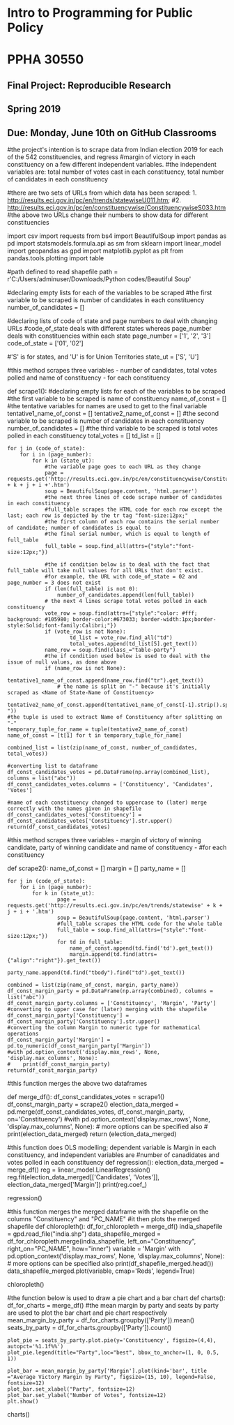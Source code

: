 # Intro to Programming for Public Policy
# PPHA 30550


## Final Project: Reproducible Research
## Spring 2019


## Due: Monday, June 10th on GitHub Classrooms

#the project's intention is to scrape data from Indian election 2019 for each of the 542 constituencies, and regress
#margin of victory in each constituency on a few different independent variables. 
#the independent variables are: total number of votes cast in each constituency, total number of candidates in each constituency

#there are two sets of URLs from which data has been scraped: 1. http://results.eci.gov.in/pc/en/trends/statewiseU011.htm; 
#2. http://results.eci.gov.in/pc/en/constituencywise/ConstituencywiseS033.htm
#the above two URLs change their numbers to show data for different constituencies 

import csv
import requests
from bs4 import BeautifulSoup
import pandas as pd
import statsmodels.formula.api as sm
from sklearn import linear_model
import geopandas as gpd
import matplotlib.pyplot as plt
from pandas.tools.plotting import table

#path defined to read shapefile
path = r'C:/Users/adminuser/Downloads/Python codes/Beautiful Soup'


#declaring empty lists for each of the variables to be scraped
#the first variable to be scraped is number of candidates in each constituency
number_of_candidates = []

#declaring lists of code of state and page numbers to deal with changing URLs
#code_of_state deals with different states whereas page_number deals with constituencies within each state
page_number = ['1', '2', '3']
code_of_state = ['01', '02']

#'S' is for states, and 'U' is for Union Territories
state_ut = ['S', 'U']


#this method scrapes three variables - number of candidates, total votes polled and name of constituency - for each constituency

def scrape1():
    #declaring empty lists for each of the variables to be scraped
    #the first variable to be scraped is name of constituency
    name_of_const = []
    #the tentative variables for names are used to get to the final variable 
    tentative1_name_of_const = []
    tentative2_name_of_const = []
    #the second variable to be scraped is number of candidates in each constituency
    number_of_candidates = []
    #the third variable to be scraped is total votes polled in each constituency
    total_votes = []
    td_list = []

    for j in (code_of_state):
        for i in (page_number):
            for k in (state_ut):  
                #the variable page goes to each URL as they change
                page = requests.get('http://results.eci.gov.in/pc/en/constituencywise/Constituencywise' + k + j + i +'.htm')
                soup = BeautifulSoup(page.content, 'html.parser')
                #the next three lines of code scrape number of candidates in each constituency
                #full_table scrapes the HTML code for each row except the last; each row is depicted by the tr tag "font-size:12px;" 
                #the first column of each row contains the serial number of candidate; number of candidates is equal to 
                #the final serial number, which is equal to length of full_table
                full_table = soup.find_all(attrs={"style":"font-size:12px;"})
                
                #the if condition below is to deal with the fact that full_table will take null values for all URLs that don't exist.
                #for example, the URL with code_of_state = 02 and page_number = 3 does not exist
                if (len(full_table) is not 0):
                    number_of_candidates.append(len(full_table))
                # the next 4 lines scrape total votes polled in each constituency
                vote_row = soup.find(attrs={"style":"color: #fff; background: #105980; border-color:#673033; border-width:1px;border-style:Solid;font-family:Calibri;"})
                if (vote_row is not None):
                        td_list = vote_row.find_all("td")
                        total_votes.append(td_list[5].get_text())
                name_row = soup.find(class_="table-party")
                #the if condition used below is used to deal with the issue of null values, as done above
                if (name_row is not None):
                    tentative1_name_of_const.append(name_row.find("tr").get_text())
                    # the name is split on "-" because it's initially scraped as <Name of State-Name of Constituency>
                    tentative2_name_of_const.append(tentative1_name_of_const[-1].strip().split("-"))    
    #the tuple is used to extract Name of Constituency after splitting on "-" 
    temporary_tuple_for_name = tuple(tentative2_name_of_const)
    name_of_const = [t[1] for t in temporary_tuple_for_name]
    
    combined_list = list(zip(name_of_const, number_of_candidates, total_votes))
    
    #converting list to dataframe
    df_const_candidates_votes = pd.DataFrame(np.array(combined_list), columns = list("abc"))
    df_const_candidates_votes.columns = ['Constituency', 'Candidates', 'Votes']
    
    #name of each constituency changed to uppercase to (later) merge correctly with the names given in shapefile
    df_const_candidates_votes['Constituency'] = df_const_candidates_votes['Constituency'].str.upper()
    return(df_const_candidates_votes)

#this method scrapes three variables - margin of victory of winning candidate, party of winning candidate and name of constituency - 
#for each constituency

def scrape2():
    name_of_const = []
    margin = []
    party_name = []

    for j in (code_of_state):
        for i in (page_number):
            for k in (state_ut):   
                    page = requests.get('http://results.eci.gov.in/pc/en/trends/statewise' + k + j + i + '.htm')
                    soup = BeautifulSoup(page.content, 'html.parser')
                    #full_table scrapes the HTML code for the whole table
                    full_table = soup.find_all(attrs={"style":"font-size:12px;"})
                    for td in full_table:
                        name_of_const.append(td.find('td').get_text())
                        margin.append(td.find(attrs={"align":"right"}).get_text())
                        party_name.append(td.find("tbody").find("td").get_text())
            
    combined = list(zip(name_of_const, margin, party_name))
    df_const_margin_party = pd.DataFrame(np.array(combined), columns = list("abc"))
    df_const_margin_party.columns = ['Constituency', 'Margin', 'Party']
    #converting to upper case for (later) merging with the shapefile 
    df_const_margin_party['Constituency'] = df_const_margin_party['Constituency'].str.upper()
    #converting the column Margin to numeric type for mathematical operations
    df_const_margin_party['Margin'] = pd.to_numeric(df_const_margin_party['Margin'])
    #with pd.option_context('display.max_rows', None, 'display.max_columns', None):
    #    print(df_const_margin_party)
    return(df_const_margin_party)        
        
#this function merges the above two dataframes            

def merge_df():
    df_const_candidates_votes = scrape1()
    df_const_margin_party = scrape2()
    election_data_merged = pd.merge(df_const_candidates_votes, df_const_margin_party, on='Constituency')
    #with pd.option_context('display.max_rows', None, 'display.max_columns', None):  # more options can be specified also
    #    print(election_data_merged)
    return (election_data_merged)

#this function does OLS modelling; dependent variable is Margin in each constituency, and independent variables are 
#number of canadidates and votes polled in each constituency
def regression():
    election_data_merged = merge_df()
    reg = linear_model.LinearRegression()
    reg.fit(election_data_merged[['Candidates', 'Votes']], election_data_merged['Margin'])
    print(reg.coef_)

regression()

#this function merges the merged dataframe with the shapefile on the columns "Constituency" and "PC_NAME" 
#it then plots the merged shapefile
def chloropleth():
    df_for_chloropleth = merge_df()
    india_shapefile = gpd.read_file("india.shp")
    data_shapefile_merged = df_for_chloropleth.merge(india_shapefile, left_on="Constituency", right_on="PC_NAME", how="inner")
    variable = 'Margin'
    with pd.option_context('display.max_rows', None, 'display.max_columns', None):  # more options can be specified also
        print(df_shapefile_merged.head())
    data_shapefile_merged.plot(variable, cmap='Reds', legend=True)
    
chloropleth()

#the function below is used to draw a pie chart and a bar chart
def charts():
    df_for_charts = merge_df()
    #the mean margin by party and seats by party are used to plot the bar chart and pie chart respectively
    mean_margin_by_party = df_for_charts.groupby(['Party']).mean()
    seats_by_party = df_for_charts.groupby(['Party']).count()
    
    plot_pie = seats_by_party.plot.pie(y='Constituency', figsize=(4,4), autopct='%1.1f%%')
    plot_pie.legend(title="Party",loc="best", bbox_to_anchor=(1, 0, 0.5, 1))
    
    plot_bar = mean_margin_by_party['Margin'].plot(kind='bar', title ="Average Victory Margin by Party", figsize=(15, 10), legend=False, fontsize=12)
    plot_bar.set_xlabel("Party", fontsize=12)
    plot_bar.set_ylabel("Number of Votes", fontsize=12)
    plt.show()

charts()
